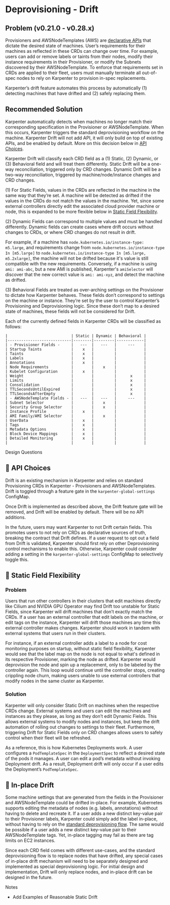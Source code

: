 # Deprovisioning - Drift

## Problem (v0.21.0 - v0.28.x)

Provisioners and AWSNodeTemplates (AWS) are [declarative APIs](https://kubernetes.io/docs/concepts/extend-kubernetes/api-extension/custom-resources/#declarative-apis) that dictate the desired state of machines. User’s requirements for their machines as reflected in these CRDs can change over time. For example, users can add or remove labels or taints from their nodes, modify their instance requirements in their Provisioner, or modify the Subnets discovered by their AWSNodeTemplate. To enforce that requirements set in CRDs are applied to their fleet, users must manually terminate all out-of-spec nodes to rely on Karpenter to provision in-spec replacements.

Karpenter’s drift feature automates this process by automatically (1) detecting machines that have drifted and (2) safely replacing them.

## Recommended Solution

Karpenter automatically detects when machines no longer match their corresponding specification in the Provisioner or AWSNodeTemplate. When this occurs, Karpenter triggers the standard deprovisioning workflow on the machine. Karpenter Drift will not add API, it will only build on top of existing APIs, and be enabled by default. More on this decision below in [API Choices](#🔑-api-choices).

Karpenter Drift will classify each CRD field as a (1) Static, (2) Dynamic, or (3) Behavioral field and will treat them differently. Static Drift will be a one-way reconciliation, triggered only by CRD changes. Dynamic Drift will be a two-way reconciliation, triggered by machine/node/instance changes and CRD changes.

(1) For Static Fields, values in the CRDs are reflected in the machine in the same way that they’re set. A machine will be detected as drifted if the values in the CRDs do not match the values in the machine. Yet, since some external controllers directly edit the associated cloud provider machine or node, this is expanded to be more flexible below in [Static Field Flexibility](#🔑-in-place-drift).

(2) Dynamic Fields can correspond to multiple values and must be handled differently. Dynamic fields can create cases where drift occurs without changes to CRDs, or where CRD changes do not result in drift.

For example, if a machine has `node.kubernetes.io/instance-type: m5.large`, and requirements change from `node.kubernetes.io/instance-type In [m5.large]` to `node.kubernetes.io/instance-type In [m5.large, m5.2xlarge]`, the machine will not be drifted because it's value is still compatible with the new requirements. Conversely, if a machine is using `ami: ami-abc`, but a new AMI is published, Karpenter's `amiSelector` will discover that the new correct value is `ami: ami-xyz`, and detect the machine as drifted.

(3) Behavioral Fields are treated as over-arching settings on the Provisioner to dictate how Karpenter behaves. These fields don’t correspond to settings on the machine or instance. They’re set by the user to control Karpenter’s Provisioning and Deprovisioning logic. Since these don’t map to a desired state of machines, these fields will not be considered for Drift.

Each of the currently defined fields in Karpenter CRDs will be classified as follows:

```
|                            | Static | Dynamic | Behavioral |
|----------------------------|--------|---------|------------|
| - Provisioner Fields -     |   ---  |   ---   |     ---    |
| Startup Taints             |    x   |         |            |
| Taints                     |    x   |         |            |
| Labels                     |    x   |         |            |
| Annotations                |    x   |         |            |
| Node Requirements          |        |    x    |            |
| Kubelet Configuration      |    x   |         |            |
| Weight                     |        |         |      x     |
| Limits                     |        |         |      x     |
| Consolidation              |        |         |      x     |
| TTLSecondsUntilExpired     |        |         |      x     |
| TTLSecondsAfterEmpty       |        |         |      x     |
| - AWSNodeTemplate Fields - |   ---  |   ---   |     ---    |
| Subnet Selector            |        |    x    |            |
| Security Group Selector    |        |    x    |            |
| Instance Profile           |    x   |         |            |
| AMI Family/AMI Selector    |        |    x    |            |
| UserData                   |    x   |         |            |
| Tags                       |    x   |         |            |
| Metadata Options           |    x   |         |            |
| Block Device Mappings      |    x   |         |            |
| Detailed Monitoring        |    x   |         |            |
|                            |        |         |            |
```

Design Questions

## 🔑 API Choices

Drift is an existing mechanism in Karpenter and relies on standard Provisioning CRDs in Karpenter - Provisioners and AWSNodeTemplates. Drift is toggled through a feature gate in the `karpenter-global-settings` ConfigMap.

Once Drift is implemented as described above, the Drift feature gate will be removed, and Drift will be enabled by default. There will be no API additions.

In the future, users may want Karpenter to not Drift certain fields. This promotes users to not rely on CRDs as declarative sources of truth, breaking the contract that Drift defines. If a user request to opt out a field from Drift is validated, Karpenter should first rely on other Deprovisioning control mechanisms to enable this. Otherwise, Karpenter could consider adding a setting in the `karpenter-global-settings` ConfigMap to selectively toggle this.

## 🔑 Static Field Flexibility

### Problem

Users that run other controllers in their clusters that edit machines directly like Cilium and NVIDIA GPU Operator may find Drift too unstable for Static Fields, since Karpenter will drift machines that don’t exactly match the CRDs. If a user has an external controller that edit labels on the machine, or edit tags on the instance, Karpenter will drift those machines any time this external controller makes changes. Karpenter should work in tandem with external systems that users run in their clusters.

For instance, if an external controller adds a label to a node for cost monitoring purposes on startup, without static field flexibility, Karpenter would see that the label map on the node is not equal to what's defined in its respective Provisioner, marking the node as drifted. Karpenter would deprovision the node and spin up a replacement, only to be labeled by the controller again. This loop would continue until the controller stops, creating crippling node churn, making users unable to use external controllers that modify nodes in the same cluster as Karpenter.

### Solution

Karpenter will only consider Static Drift on machines when the respective CRDs change. External systems and users can edit the machines and instances as they please, as long as they don’t edit Dynamic Fields. This allows external systems to modify nodes and instances, but keep the drift automation of rolling out changes to settings to their fleet. Furthermore, triggering Drift for Static Fields only on CRD changes allows users to safely control when their fleet will be refreshed.

As a reference, this is how Kubernetes Deployments work. A user configures a `PodTemplateSpec` in the `DeploymentSpec` to reflect a desired state of the pods it manages. A user can edit a pod’s metadata without invoking Deployment drift. As a result, Deployment drift will only occur if a user edits the Deployment’s `PodTemplateSpec`.

## 🔑 In-place Drift

Some machine settings that are generated from the fields in the Provisioner and AWSNodeTemplate could be drifted in-place. For example, Kubernetes supports editing the metadata of nodes (e.g. labels, annotations) without having to delete and recreate it. If a user adds a new distinct key-value pair to their Provisioner labels, Karpenter could simply add the label in-place, without having to rely on the [standard deprovisioning flow](https://karpenter.sh/preview/concepts/deprovisioning/#control-flow). The same would be possible if a user adds a new distinct key-value pair to their AWSNodeTemplate tags. Yet, in-place tagging may fail as there are tag limits on EC2 instances.

Since each CRD field comes with different use-cases, and the standard deprovisioning flow is to replace nodes that have drifted, any special cases of in-place drift mechanism will need to be separately designed and implemented as special deprovisioning logic. For initial design and implementation, Drift will only replace nodes, and in-place drift can be designed in the future.


Notes

* Add Examples of Reasonable Static Drift
